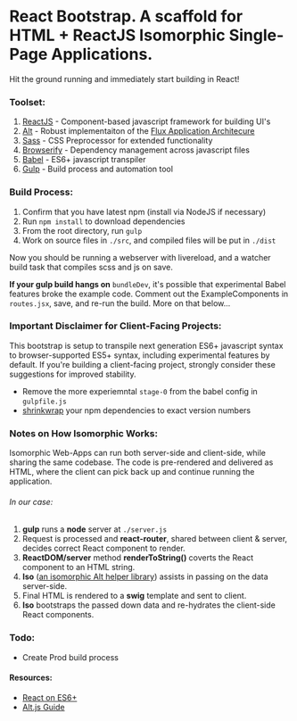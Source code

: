 # React Bootstrap. A scaffold for __HTML + ReactJS__ Isomorphic Single-Page Applications.

Hit the ground running and immediately start building in React!

### Toolset:
1. [ReactJS](https://facebook.github.io/react/) - Component-based javascript framework for building UI's
2. [Alt](http://alt.js.org/) - Robust implementaiton of the [Flux Application Architecure](https://facebook.github.io/flux/docs/overview.html)
3. [Sass](http://sass-lang.com/) - CSS Preprocessor for extended functionality
4. [Browserify](http://browserify.org/) - Dependency management across javascript files
5. [Babel](https://babeljs.io/) - ES6+ javascript transpiler
6. [Gulp](http://gulpjs.com/) - Build process and automation tool

### Build Process:
1. Confirm that you have latest npm (install via NodeJS if necessary)
2. Run `npm install` to download dependencies
3. From the root directory, run `gulp`
4. Work on source files in `./src`, and compiled files will be put in `./dist`

Now you should be running a webserver with livereload, and a watcher build task that compiles scss and js on save.

**If your gulp build hangs on** `bundleDev`, it's possible that experimental Babel features broke the example code. Comment out the ExampleComponents in `routes.jsx`, save, and re-run the build. More on that below...

### Important Disclaimer for Client-Facing Projects:
This bootstrap is setup to transpile next generation ES6+ javascript syntax to browser-supported ES5+ syntax, including experimental features by default. If you're building a client-facing project, strongly consider these suggestions for improved stability.

* Remove the more experiemntal `stage-0` from the babel config in `gulpfile.js`
* [shrinkwrap](https://docs.npmjs.com/cli/shrinkwrap) your npm dependencies to exact version numbers

### Notes on How Isomorphic Works:
Isomorphic Web-Apps can run both server-side and client-side, while sharing the same codebase. The code is pre-rendered and delivered as HTML, where the client can pick back up and continue running the application.
###### In our case:
1. **gulp** runs a **node** server at `./server.js`  
2. Request is processed and **react-router**, shared between client & server, decides correct React component to render.
3. **ReactDOM/server** method **renderToString()** coverts the React component to an HTML string.
4. **Iso** ([an isomorphic Alt helper library]((https://github.com/goatslacker/iso))) assists in passing on the data server-side.
5. Final HTML is rendered to a **swig** template and sent to client.
6. **Iso** bootstraps the passed down data and re-hydrates the client-side React components.

### Todo:
* Create Prod build process

#### Resources: 
* [React on ES6+](http://babeljs.io/blog/2015/06/07/react-on-es6-plus/)
* [Alt.js Guide](http://alt.js.org/guide/)